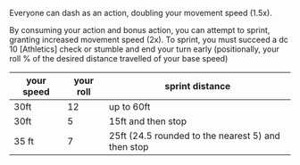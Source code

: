 Everyone can dash as an action, doubling your movement speed (1.5x).

By consuming your action and bonus action, you can attempt to sprint, granting increased movement speed (2x). To sprint, you must succeed a dc 10 \[Athletics\] check or stumble and end your turn early (positionally, your roll % of the desired distance travelled of your base speed)


| your speed | your roll| sprint distance |
| ---- | ---- | ---- |
| 30ft | 12 | up to 60ft |
| 30ft | 5 | 15ft and then stop |
| 35 ft | 7 | 25ft (24.5 rounded to the nearest 5) and then stop |

